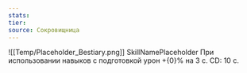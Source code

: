 ```yaml
---
stats: 
tier: 
source: Сокровищница
---
```

![[Temp/Placeholder_Bestiary.png]]
SkillNamePlaceholder
При использовании навыков с подготовкой урон +{0}% на 3 с. CD: 10 c.
